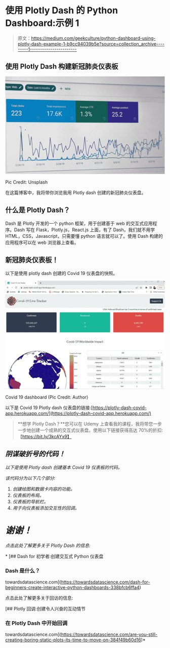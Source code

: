 # 使用 Plotly Dash 的 Python Dashboard:示例 1

> 原文：<https://medium.com/geekculture/python-dashboard-using-plotly-dash-example-1-b9cc94039b5e?source=collection_archive---------1----------------------->

## 使用 Plotly Dash 构建新冠肺炎仪表板

![](img/16ef6276d9766b1e6a1cb6d3fb7eb138.png)

Pic Credit: Unsplash

在这篇博客中，我将带你浏览我用 Plotly dash 创建的新冠肺炎仪表盘。

## 什么是 Plotly Dash？

Dash 是 Plotly 开发的一个 python 框架，用于创建基于 web 的交互式应用程序。Dash 写在 Flask，Plotly.js，React.js 上面，有了 Dash，我们就不用学 HTML，CSS，Javascript，只需要懂 python 语言就可以了。使用 Dash 构建的应用程序可以在 web 浏览器上查看。

## 新冠肺炎仪表板！

以下是使用 plotly dash 创建的 Covid 19 仪表盘的快照。

![](img/7a3be45ee1084d138945c41a3fa9ef1d.png)

Covid 19 dashboard (Pic Credit: Author)

以下是 Covid 19 Plotly dash 仪表盘的链接:[https://plotly-dash-covid-app.herokuapp.com/](https://plotly-dash-covid-app.herokuapp.com/)

> **想学 Plotly Dash？**您可以在 Udemy 上查看我的课程，我将带您一步一步地创建一个成熟的交互式仪表盘。使用以下链接获得高达 70%的折扣:【https://bit.ly/3kcAYx9】

## *阴谋破折号的代码！*

*以下是使用 Plotly dash 创建基本 Covid 19 仪表板的代码。*

*该代码分为以下几个部分:*

1.  *创建绘图和数据卡内容的功能。*
2.  *仪表板的布局。*
3.  *仪表板的导航栏。*
4.  *用于向仪表板添加交互性的回调。*

# ***谢谢！***

*点击此处了解更多关于 Plotly Dash 的信息:*

*[](https://towardsdatascience.com/dash-for-beginners-create-interactive-python-dashboards-338bfcb6ffa4) [## Dash for 初学者:创建交互式 Python 仪表盘

### Dash 是什么？

towardsdatascience.com](https://towardsdatascience.com/dash-for-beginners-create-interactive-python-dashboards-338bfcb6ffa4) 

点击此处了解更多关于回访的信息:

[](https://towardsdatascience.com/are-you-still-creating-boring-static-plots-its-time-to-move-on-384f49b60d16) [## Plotly 回调:创建令人兴奋的互动情节

### 在 Plotly Dash 中开始回调

towardsdatascience.com](https://towardsdatascience.com/are-you-still-creating-boring-static-plots-its-time-to-move-on-384f49b60d16)*